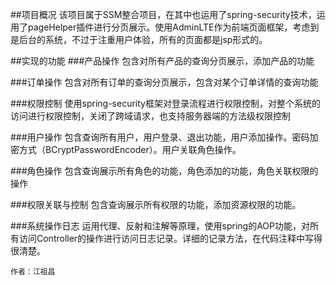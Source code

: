 ##项目概况
该项目属于SSM整合项目，在其中也运用了spring-security技术，运用了pageHelper插件进行分页展示。使用AdminLTE作为前端页面框架，考虑到是后台的系统，不过于注重用户体验，所有的页面都是jsp形式的。  

##实现的功能
###产品操作
包含对所有产品的查询分页展示，添加产品的功能

###订单操作
包含对所有订单的查询分页展示，包含对某个订单详情的查询功能

###权限控制
使用spring-security框架对登录流程进行权限控制，对整个系统的访问进行权限控制，关闭了跨域请求，也支持服务器端的方法级权限控制

###用户操作
包含查询所有用户，用户登录、退出功能，用户添加操作。密码加密方式（BCryptPasswordEncoder）。用户关联角色操作。

###角色操作
包含查询展示所有角色的功能，角色添加的功能，角色关联权限的操作


###权限关联与控制
包含查询展示所有权限的功能，添加资源权限的功能。


###系统操作日志
运用代理、反射和注解等原理，使用spring的AOP功能，对所有访问Controller的操作进行访问日志记录。详细的记录方法，在代码注释中写得很清楚。


    作者：江祖昌